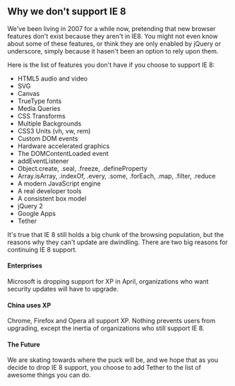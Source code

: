 Why we don't support IE 8
-------------------------

We've been living in 2007 for a while now, pretending that new browser features don't
exist because they aren't in IE8.  You might not even know about some of these features,
or think they are only enabled by jQuery or underscore, simply because it hasen't
been an option to rely upon them.

Here is the list of features you don't have if you choose to support IE 8:

- HTML5 audio and video
- SVG
- Canvas
- TrueType fonts
- Media Queries
- CSS Transforms
- Multiple Backgrounds
- CSS3 Units (vh, vw, rem)
- Custom DOM events
- Hardware accelerated graphics
- The DOMContentLoaded event
- addEventListener
- Object.create, .seal, .freeze, .defineProperty
- Array.isArray, .indexOf, .every, .some, .forEach, .map, .filter, .reduce
- A modern JavaScript engine
- A real developer tools
- A consistent box model
- jQuery 2
- Google Apps
- Tether

It's true that IE 8 still holds a big chunk of the browsing population, but the reasons
why they can't update are dwindling.  There are two big reasons for continuing IE 8 support.

#### Enterprises

  Microsoft is dropping support for XP in April, organizations who want security updates will have to upgrade.

#### China uses XP

  Chrome, Firefox and Opera all support XP.  Nothing prevents users from upgrading, except the inertia of
  organizations who still support IE 8.

#### The Future

We are skating towards where the puck will be, and we hope that as you decide to drop IE 8 support,
you choose to add Tether to the list of awesome things you can do.
